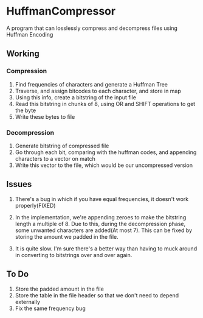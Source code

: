 # HuffmanCompressor
A  program that can losslessly compress and decompress files using Huffman Encoding


## Working


### Compression
1. Find frequencies of characters and generate a Huffman Tree
2. Traverse, and assign bitcodes to each character, and store in map
3. Using this info, create a bitstring of the input file
4. Read this bitstring in chunks of 8, using OR and SHIFT operations to get the byte
5. Write these bytes to file

### Decompression

1. Generate bitstring of compressed file
2. Go through each bit, comparing with the huffman codes, and appending characters to a vector on match
3. Write this vector to the file, which would be our uncompressed version


## Issues

1. There's a bug in which if you have equal frequencies, it doesn't work properly(FIXED)
2. In the implementation, we're appending zeroes to make the bitstring length a multiple of 8. Due to this, during the decompression phase, some unwanted characters are added(At most 7). This can be fixed by storing the amount we padded in the file.

3. It is quite slow. I'm sure there's a better way than having to muck around in converting to bitstrings over and over again.

## To Do

1. Store the padded amount in the file
2. Store the table in the file header so that we don't need to depend externally
3. Fix the same frequency bug

